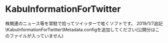 # KabuInformationForTwitter
株関連のニュース等を常駐で拾ってツイッターで呟くソフトです。
2019/1/7追記
\KabuInformationForTwitter\Metadata.configを追加してください(公開分はこのファイルが入っていません)